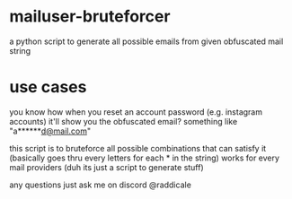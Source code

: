 # mailuser-bruteforcer
a python script to generate all possible emails from given obfuscated mail string

# use cases
you know how when you reset an account password (e.g. instagram accounts) it'll show you the obfuscated email?
something like "a******d@mail.com"

this script is to bruteforce all possible combinations that can satisfy it (basically goes thru every letters for each * in the string)
works for every mail providers (duh its just a script to generate stuff)

any questions just ask me on discord @raddicale
